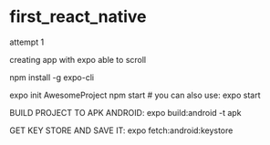 # first_react_native
attempt 1

creating app with expo 
able to scroll 

npm install -g expo-cli

expo init AwesomeProject
npm start # you can also use: expo start


BUILD PROJECT TO APK ANDROID:
expo build:android -t apk

GET KEY STORE AND SAVE IT:
expo fetch:android:keystore
